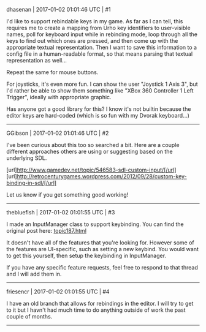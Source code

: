 dhasenan | 2017-01-02 01:01:46 UTC | #1

I'd like to support rebindable keys in my game. As far as I can tell, this requires me to create a mapping from Urho key identifiers to user-visible names, poll for keyboard input while in rebinding mode, loop through all the keys to find out which ones are pressed, and then come up with the appropriate textual representation. Then I want to save this information to a config file in a human-readable format, so that means parsing that textual representation as well...

Repeat the same for mouse buttons.

For joysticks, it's even more fun. I can show the user "Joystick 1 Axis 3", but I'd rather be able to show them something like "XBox 360 Controller 1 Left Trigger", ideally with appropriate graphic.

Has anyone got a good library for this? I know it's not builtin because the editor keys are hard-coded (which is so fun with my Dvorak keyboard...)

-------------------------

GGibson | 2017-01-02 01:01:46 UTC | #2

I've been curious about this too so searched a bit. Here are a couple different approaches others are using or suggesting based on the underlying SDL.

[url]http://www.gamedev.net/topic/546583-sdl-custom-input/[/url]
[url]http://retrocenturygames.wordpress.com/2012/09/28/custom-key-binding-in-sdl/[/url]

Let us know if you get something good working!

-------------------------

thebluefish | 2017-01-02 01:01:55 UTC | #3

I made an InputManager class to support keybinding. You can find the original post here: [topic187.html](http://discourse.urho3d.io/t/a-little-inputmanager-and-dll-loader/203/1)

It doesn't have all of the features that you're looking for. However some of the features are UI-specific, such as setting a new keybind. You would want to get this yourself, then setup the keybinding in InputManager.

If you have any specific feature requests, feel free to respond to that thread and I will add them in.

-------------------------

friesencr | 2017-01-02 01:01:55 UTC | #4

I have an old branch that allows for rebindings in the editor.  I will try to get to it but I havn't had much time to do anything outside of work the past couple of months.

-------------------------

